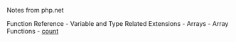 Notes from php.net

Function Reference
    - Variable and Type Related Extensions 
        - Arrays
           - Array Functions 
              - [count](FuncationReference/VariableAndTypeRelatedExtensions/Arrays/ArrayFunctions/count.md)